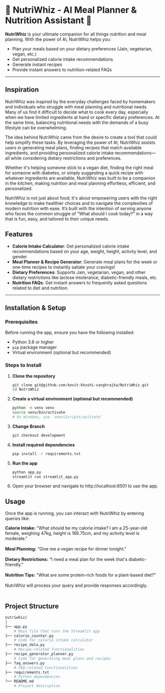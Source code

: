 # 🥑 NutriWhiz - AI Meal Planner & Nutrition Assistant 🥗

**NutriWhiz** is your ultimate companion for all things nutrition and meal planning. With the power of AI, NutriWhiz helps you:
- Plan your meals based on your dietary preferences (Jain, vegetarian, vegan, etc.)
- Get personalized calorie intake recommendations
- Generate instant recipes
- Provide instant answers to nutrition-related FAQs

---
## Inspiration
NutriWhiz was inspired by the everyday challenges faced by homemakers and individuals who struggle with meal planning and nutritional needs. Many of us find it difficult to decide what to cook every day, especially when we have limited ingredients at hand or specific dietary preferences. At the same time, balancing nutritional needs with the demands of a busy lifestyle can be overwhelming.

The idea behind NutriWhiz came from the desire to create a tool that could help simplify these tasks. By leveraging the power of AI, NutriWhiz assists users in generating meal plans, finding recipes that match available ingredients, and providing personalized calorie intake recommendations—all while considering dietary restrictions and preferences.

Whether it's helping someone stick to a vegan diet, finding the right meal for someone with diabetes, or simply suggesting a quick recipe with whatever ingredients are available, NutriWhiz was built to be a companion in the kitchen, making nutrition and meal planning effortless, efficient, and personalized.

NutriWhiz is not just about food; it's about empowering users with the right knowledge to make healthier choices and to navigate the complexities of modern nutrition with ease. It’s built with the intention of serving anyone who faces the common struggle of "What should I cook today?" in a way that is fun, easy, and tailored to their unique needs.

## Features

- **Calorie Intake Calculator**: Get personalized calorie intake recommendations based on your age, weight, height, activity level, and gender.
- **Meal Planner & Recipe Generator**: Generate meal plans for the week or one-time recipes to instantly satiate your cravings!
- **Dietary Preferences**: Supports Jain, vegetarian, vegan, and other dietary restrictions like lactose intolerance, diabetic-friendly meals, etc.
- **Nutrition FAQs**: Get instant answers to frequently asked questions related to diet and nutrition.

---

## Installation & Setup

### Prerequisites

Before running the app, ensure you have the following installed:

- Python 3.8 or higher
- `pip` package manager
- Virtual environment (optional but recommended)

### Steps to Install

1. **Clone the repository**

   ```bash
   git clone git@github.com:kevit-khushi-sanghrajka/NutriWhiz.git
   cd NutriWhiz
2. **Create a virtual environment (optional but recommended)**
    ```bash
    python -m venv venv
    source venv/bin/activate 
    # On Windows, use `venv\Scripts\activate`
3. **Change Branch**
    ```bash
    git checkout development
4. **Install required dependencies**
    ```bash
    pip install -r requirements.txt
5. **Run the app**
    ```bash
    python app.py
    streamlit run streamlit_app.py
6. Open your browser and navigate to http://localhost:8501 to use the app.

## Usage
Once the app is running, you can interact with NutriWhiz by entering queries like:

**Calorie Intake:** "What should be my calorie intake? I am a 25-year-old female, weighing 47kg, height is 166.75cm, and my activity level is moderate."<br><br>
**Meal Planning:** "Give me a vegan recipe for dinner tonight."<br><br>
**Dietary Restrictions:** "I need a meal plan for the week that's diabetic-friendly."<br><br>
**Nutrition Tips:** "What are some protein-rich foods for a plant-based diet?"<br><br>
NutriWhiz will process your query and provide responses accordingly.<br><br>

## Project Structure
```bash
nutriwhiz/
│
├── app.py              
    # Main file that runs the Streamlit app
├── calorie_counter.py  
    # Code for calorie intake calculator
├── recipe_data.py      
    # Recipe-related functionalities
├── recipe_generator_planner.py  
    # Code for generating meal plans and recipes
├── faq_answers.py      
    # FAQ-related functionalities
├── requirements.txt    
    # Python dependencies
└── README.md           
    # Project description
